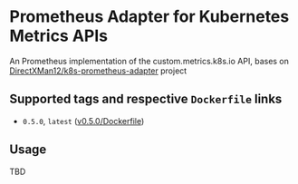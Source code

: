 # Prometheus Adapter for Kubernetes Metrics APIs
An Prometheus implementation of the custom.metrics.k8s.io API, bases on [DirectXMan12/k8s-prometheus-adapter](https://github.com/DirectXMan12/k8s-prometheus-adapter) project 

## Supported tags and respective `Dockerfile` links
 - `0.5.0`, `latest` ([v0.5.0/Dockerfile](https://github.com/kublr/k8s-prometheus-adapter/blob/0.5.0/Dockerfile)) 
 
## Usage
TBD
